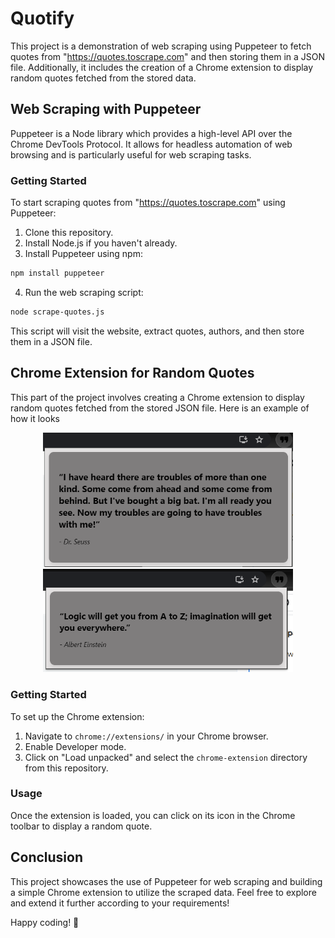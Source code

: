 # Quotify

This project is a demonstration of web scraping using Puppeteer to fetch quotes from "https://quotes.toscrape.com" and then storing them in a JSON file. Additionally, it includes the creation of a Chrome extension to display random quotes fetched from the stored data.

## Web Scraping with Puppeteer

Puppeteer is a Node library which provides a high-level API over the Chrome DevTools Protocol. It allows for headless automation of web browsing and is particularly useful for web scraping tasks.

### Getting Started

To start scraping quotes from "https://quotes.toscrape.com" using Puppeteer:

1. Clone this repository.
2. Install Node.js if you haven't already.
3. Install Puppeteer using npm:

```bash
npm install puppeteer
```

4. Run the web scraping script:

```bash
node scrape-quotes.js
```

This script will visit the website, extract quotes, authors, and then store them in a JSON file.

## Chrome Extension for Random Quotes

This part of the project involves creating a Chrome extension to display random quotes fetched from the stored JSON file.
Here is an example of how it looks

<p align="center">
  <img src="images/quote1.png" width="400" />
  <img src="images/quote2.png" width="400" />
</p>

### Getting Started

To set up the Chrome extension:

1. Navigate to `chrome://extensions/` in your Chrome browser.
2. Enable Developer mode.
3. Click on "Load unpacked" and select the `chrome-extension` directory from this repository.

### Usage

Once the extension is loaded, you can click on its icon in the Chrome toolbar to display a random quote.

## Conclusion

This project showcases the use of Puppeteer for web scraping and building a simple Chrome extension to utilize the scraped data. Feel free to explore and extend it further according to your requirements!

Happy coding! 🚀
